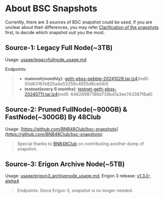
# About BSC Snapshots
Currently, there are 3 sources of BSC snapshot could be used, if you are unclear about their differences, you may refer [Clarification of the snapshots](https://github.com/bnb-chain/bsc-snapshots/issues/349) first, to decide which snapshot suit you the most.

## Source-1: Legacy Full Node(~3TB)
Usage: [usage/legacyfullnode_usage.md](./usage/legacyfullnode_usage.md)

Endpoints:
> - **mainnet(monthly)**: [geth-pbss-pebble-20241028.tar.lz4](https://pub-c0627345c16f47ab858c9469133073a8.r2.dev/geth-pbss-pebble-20241028.tar.lz4)(md5: 50d63167e825a4e53258c4655d8ce040)
> - **testnet(every 6 months)**: [testnet-geth-pbss-20240711.tar.lz4](https://pub-c0627345c16f47ab858c9469133073a8.r2.dev/testnet-geth-pbss-20240711.tar.lz4)(md5: 64626987189d739bd1a3ee743387f8a6)

## Source-2: Pruned FullNode(~900GB) & FastNode(~300GB) By 48Club
Usage: [https://github.com/BNB48Club/bsc-snapshots](https://github.com/BNB48Club/bsc-snapshots)
> Special thanks to [BNB48Club](https://twitter.com/bnb48club) on contributing another dump of snapshot.

## Source-3: Erigon Archive Node(~5TB)
Usage: [usage/erigon3_archivenode_usage.md](./usage/erigon3_archivenode_usage.md), Erigon 3 release: [v1.3.0-alpha4](https://github.com/node-real/bsc-erigon/releases/tag/v1.3.0-alpha4)

> Endpoints: Since Erigon 3, snapshot is no longer needed.
